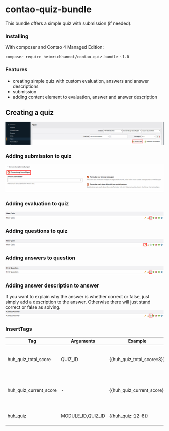 # contao-quiz-bundle

This bundle offers a simple quiz with submission (if needed).

### Installing
With composer and Contao 4 Managed Edition:
```
composer require heimrichhannot/contao-quiz-bundle ~1.0
```
### Features
* creating simple quiz with custom evaluation, answers and answer descriptions
* submission
* adding content element to evaluation, answer and answer description

## Creating a quiz
![alt quiz](/docs/screenshot-new-quiz.png)

### Adding submission to quiz
![alt submission](/docs/screenshot-add-submission.png)

### Adding evaluation to quiz
![alt evaluation](/docs/screenshot-add-evaluation.png)

### Adding questions to quiz
![alt question](/docs/screenshot-add-question.png)

### Adding answers to question
![alt_answer](/docs/screenshot-add-answer.png)

### Adding answer description to answer
If you want to explain why the answer is whether correct or false, just simply add a description to the answer.
Otherwise there will just stand correct or false as solving.
![alt answerDescription](/docs/screenshot-add-answer-description.png)



### InsertTags

Tag | Arguments | Example | Description 
--- | --------- | ------- | -------
huh_quiz_total_score | QUIZ_ID | {{huh_quiz_total_score::8}} | Returns the total possible score of the quiz
huh_quiz_current_score | - | {{huh_quiz_current_score}} | Returns the current score of the "player" from session
huh_quiz | MODULE_ID,QUIZ_ID | {{huh_quiz::12::8}} | Returns the quiz with the given id